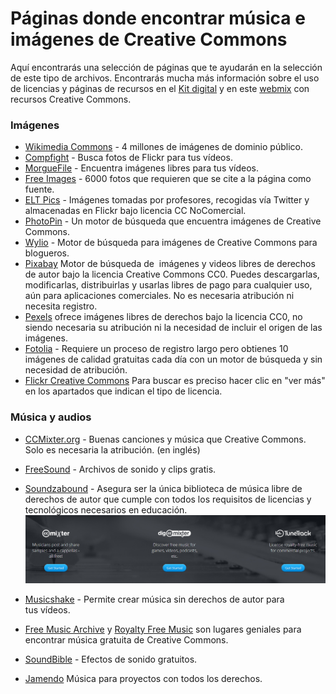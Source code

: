 # Páginas donde encontrar música e imágenes de Creative Commons

Aquí encontrarás una selección de páginas que te ayudarán en la selección de este tipo de archivos. Encontrarás mucha más información sobre el uso de licencias y páginas de recursos en el [Kit digital](http://formacion.educalab.es/mod/imscp/view.php?id=39677) y en este [webmix](https://formacionintef.symbaloo.com/mix/creativecommons19) con recursos Creative Commons.

### Imágenes

*   [Wikimedia Commons](http://commons.wikimedia.org/wiki/Main_Page) \- 4 millones de imágenes de dominio público.
*   [Compfight](http://compfight.com/) \- Busca fotos de Flickr para tus vídeos.
*   [MorgueFile](http://www.morguefile.com/) \- Encuentra imágenes libres para tus vídeos.
*   [Free Images](http://www.freeimages.co.uk/) \- 6000 fotos que requieren que se cite a la página como fuente.
*   [ELT Pics](http://www.flickr.com/photos/eltpics/) \- Imágenes tomadas por profesores, recogidas vía Twitter y almacenadas en Flickr bajo licencia CC NoComercial.
*   [PhotoPin](http://photopin.com/) \- Un motor de búsqueda que encuentra imágenes de Creative Commons.
*   [Wylio](http://www.wylio.com/) \- Motor de búsqueda para imágenes de Creative Commons para blogueros.
*   [Pixabay](https://pixabay.com/) Motor de búsqueda de  imágenes y videos libres de derechos de autor bajo la licencia Creative Commons CC0. Puedes descargarlas, modificarlas, distribuirlas y usarlas libres de pago para cualquier uso, aún para aplicaciones comerciales. No es necesaria atribución ni necesita registro.
*   [Pexels](https://www.pexels.com/) ofrece imágenes libres de derechos bajo la licencia CC0, no siendo necesaria su atribución ni la necesidad de incluir el origen de las imágenes.
*   [Fotolia](http://www.photoxpress.com/) \- Requiere un proceso de registro largo pero obtienes 10 imágenes de calidad gratuitas cada día con un motor de búsqueda y sin necesidad de atribución. 
*   [Flickr Creative Commons](https://www.flickr.com/creativecommons/) Para buscar es preciso hacer clic en "ver más" en los apartados que indican el tipo de licencia.

### Música y audios

*   [CCMixter.org](http://ccmixter.org/) \- Buenas canciones y música que Creative Commons. Solo es necesaria la atribución. (en inglés)  
    
*   [FreeSound](http://www.freesound.org/) \- Archivos de sonido y clips gratis. 

*   [Soundzabound](http://www.soundzabound.com/) \- Asegura ser la única biblioteca de música libre de derechos de autor que cumple con todos los requisitos de licencias y tecnológicos necesarios en educación.  ![CCmixer](img/ccmixer.PNG)

*   [Musicshake](http://eng.musicshake.com/) \- Permite crear música sin derechos de autor para tus vídeos.
*   [Free Music Archive](http://freemusicarchive.org/) y [Royalty Free Music](http://www.royaltyfreemusic.com/free-music-resources.html) son lugares geniales para encontrar música gratuita de Creative Commons.
*   [SoundBible](http://soundbible.com/) - [](http://www.freesound.org/) Efectos de sonido gratuitos.
*   [Jamendo](https://www.jamendo.com/?language=es) Música para proyectos con todos los derechos.

